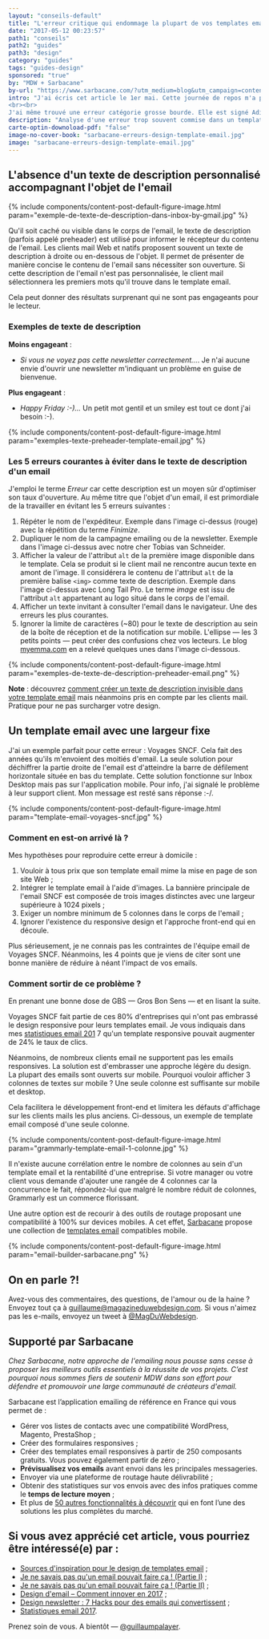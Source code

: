 ```yaml
---
layout: "conseils-default"
title: "L'erreur critique qui endommage la plupart de vos templates email"
date: "2017-05-12 00:23:57"
path1: "conseils"
path2: "guides"
path3: "design"
category: "guides"
tags: "guides-design"
sponsored: "true"
by: "MDW + Sarbacane"
by-url: "https://www.sarbacane.com/?utm_medium=blog&utm_campaign=content&utm_source=magazineduwebdesign"
intro: "J'ai écris cet article le 1er mai. Cette journée de repos m'a permis de faire le tri dans mes emails. La plupart sont des newsletters ou des notifications de réseaux sociaux. J'ai parcouru un à un ces emails afin de décider si je souhaitais encore leur accorder un espace dans ma boîte de réception. Le cerveau humain excelle dans la reconnaissance de répétitions, de modèles, de tendances. En parcourant ces emails, je me suis aperçu que certains critères favorisaient ma désinscription ou mon désintérêt.
<br><br>
J'ai même trouvé une erreur catégorie grosse bourde. Elle est signé Adidas et avait comme sujet la participation au marathon de Boston 2017, voir l'image ci-dessous. Je vous laisse imaginer la [réaction](https://twitter.com/anthonypierro5/status/854483263108370437/photo/1) des participants. Je n'ai pas trouvé d'autre erreur de niveau olympique. Néanmoins, j'en ai reperé quelques unes à ne pas reproduire dans votre template email."
description: "Analyse d'une erreur trop souvent commise dans un template email et conseils pour y remédier avec exemples à l'appui."
carte-optin-downoload-pdf: "false"
image-no-cover-book: "sarbacane-erreurs-design-template-email.jpg"
image: "sarbacane-erreurs-design-template-email.jpg"
---
```

## L'absence d'un texte de description personnalisé accompagnant l'objet de l'email

{% include components/content-post-default-figure-image.html param="exemple-de-texte-de-description-dans-inbox-by-gmail.jpg" %}

Qu'il soit caché ou visible dans le corps de l'email, le texte de description (parfois appelé preheader) est utilisé pour informer le récepteur du contenu de l'email. Les clients mail Web et natifs proposent souvent un texte de description à droite ou en-dessous de l'objet. Il permet de présenter de manière concise le contenu de l'email sans nécessiter son ouverture. Si cette description de l'email n'est pas personnalisée, le client mail sélectionnera les premiers mots qu'il trouve dans le template email.

Cela peut donner des résultats surprenant qui ne sont pas engageants pour le lecteur.

### Exemples de texte de description

**Moins engageant** :

-  *Si vous ne voyez pas cette newsletter correctement...*. Je n'ai aucune envie d'ouvrir une newsletter m'indiquant un problème en guise de bienvenue.

**Plus engageant** :

-  *Happy Friday :-)...* Un petit mot gentil et un smiley est tout ce dont j'ai besoin :-).

{% include components/content-post-default-figure-image.html param="exemples-texte-preheader-template-email.jpg" %}

### Les 5 erreurs courantes à éviter dans le texte de description d'un email

J'emploi le terme *Erreur* car cette description est un moyen sûr d'optimiser son taux d'ouverture. Au même titre que l'objet d'un email, il est primordiale de la travailler en évitant les 5 erreurs suivantes :

1. Répéter le nom de l'expéditeur. Exemple dans l'image ci-dessus (rouge) avec la répétition du terme *Finimize*.
2. Dupliquer le nom de la campagne emailing ou de la newsletter. Exemple dans l'image ci-dessus avec notre cher Tobias van Schneider.
3. Afficher la valeur de l'attribut `alt` de la première image disponible dans le template. Cela se produit si le client mail ne rencontre aucun texte en amont de l'image. Il considérera le contenu de l'attribut `alt` de la première balise `<img>` comme texte de description. Exemple dans l'image ci-dessus avec Long Tail Pro. Le terme *image* est issu de l'attribut `alt` appartenant au logo situé dans le corps de l'email.
4. Afficher un texte invitant à consulter l'email dans le navigateur. Une des erreurs les plus courantes.
5. Ignorer la limite de caractères (~80) pour le texte de description au sein de la boîte de réception et de la notification sur mobile. L'ellipse — les 3 petits points — peut créer des confusions chez vos lecteurs. Le blog [myemma.com](http://content.myemma.com/blog/10-essential-email-design-tips-from-justine-jordan) en a relevé quelques unes dans l'image ci-dessous.

{% include components/content-post-default-figure-image.html param="exemples-de-texte-de-description-preheader-email.png" %}

**Note** : découvrez [comment créer un texte de description invisible dans votre template email](http://www.magazineduwebdesign.com/conseils/guides/je-ne-savais-pas-qu-un-email-pouvait-faire-ca-partie-1/) mais néanmoins pris en compte par les clients mail. Pratique pour ne pas surcharger votre design.

## Un template email avec une largeur fixe

J'ai un exemple parfait pour cette erreur : Voyages SNCF. Cela fait des années qu'ils m'envoient des moitiés d'email. La seule solution pour déchiffrer la partie droite de l'email est d'atteindre la barre de défilement horizontale située en bas du template. Cette solution fonctionne sur Inbox Desktop mais pas sur l'application mobile. Pour info, j'ai signalé le problème à leur support client. Mon message est resté sans réponse :-/.

{% include components/content-post-default-figure-image.html param="template-email-voyages-sncf.jpg" %}

### Comment en est-on arrivé là ?

Mes hypothèses pour reproduire cette erreur à domicile :

1. Vouloir à tous prix que son template email mime la mise en page de son site Web ;
2. Intégrer le template email à l'aide d'images. La bannière principale de l'email SNCF est composée de trois images distinctes avec une largeur supérieure à 1024 pixels ;
3. Exiger un nombre minimum de 5 colonnes dans le corps de l'email ;
4. Ignorer l'existence du responsive design et l'approche front-end qui en découle.

Plus sérieusement, je ne connais pas les contraintes de l'équipe email de Voyages SNCF. Néanmoins, les 4 points que je viens de citer sont une bonne manière de réduire à néant l'impact de vos emails.

### Comment sortir de ce problème ?

En prenant une bonne dose de GBS — Gros Bon Sens — et en lisant la suite.

Voyages SNCF fait partie de ces 80% d'entreprises qui n'ont pas embrassé le design responsive pour leurs templates email. Je vous indiquais dans mes [statistiques email 201](http://www.magazineduwebdesign.com/conseils/guides/statistiques-email-2017/) 7 qu'un template responsive pouvait augmenter de 24% le taux de clics.

Néanmoins, de nombreux clients email ne supportent pas les emails responsives. La solution est d'embrasser une approche légère du design. La plupart des emails sont ouverts sur mobile. Pourquoi vouloir afficher 3 colonnes de textes sur mobile ? Une seule colonne est suffisante sur mobile et desktop.

Cela facilitera le développement front-end et limitera les défauts d'affichage sur les clients mails les plus anciens. Ci-dessous, un exemple de template email composé d'une seule colonne.

{% include components/content-post-default-figure-image.html param="grammarly-template-email-1-colonne.jpg" %}

Il n'existe aucune corrélation entre le nombre de colonnes au sein d'un template email et la rentabilité d'une entreprise. Si votre manager ou votre client vous demande d'ajouter une rangée de 4 colonnes car la concurrence le fait, répondez-lui que malgré le nombre réduit de colonnes, Grammarly est un commerce florissant.

Une autre option est de recourir à des outils de routage proposant une compatibilité à 100% sur devices mobiles. A cet effet, [Sarbacane](https://www.sarbacane.com/?utm_medium=blog&utm_campaign=content&utm_source=magazineduwebdesign) propose une collection de [templates email](https://www.sarbacane.com/template-emailing/?utm_medium=blog&utm_campaign=content&utm_source=magazineduwebdesign) compatibles mobile.

{% include components/content-post-default-figure-image.html param="email-builder-sarbacane.png" %}

## On en parle ?!

Avez-vous des commentaires, des questions, de l'amour ou de la haine ? Envoyez tout ça à guillaume@magazineduwebdesign.com. Si vous n'aimez pas les e-mails, envoyez un tweet à [@MagDuWebdesign](https://twitter.com/MagDuWebdesign).

## Supporté par Sarbacane

*Chez Sarbacane, notre approche de l'emailing nous pousse sans cesse à proposer les meilleurs outils essentiels à la réussite de vos projets. C’est pourquoi nous sommes fiers de soutenir MDW dans son effort pour défendre et promouvoir une large communauté de créateurs d'email.*

Sarbacane est l’application emailing de référence en France qui vous permet de :

- Gérer vos listes de contacts avec une compatibilité WordPress, Magento, PrestaShop ;
- Créer des formulaires responsives ;
- Créer des templates email responsives à partir de 250 composants gratuits. Vous pouvez également partir de zéro ;
- **Prévisualisez vos emails** avant envoi dans les principales messageries.
- Envoyer via une plateforme de routage haute délivrabilité ;
- Obtenir des statistiques sur vos envois avec des infos pratiques comme le **temps de lecture moyen** ;
- Et plus de [50 autres fonctionnalités à découvrir](https://www.sarbacane.com/?utm_medium=blog&utm_campaign=content&utm_source=magazineduwebdesign) qui en font l’une des solutions les plus complètes du marché.

## Si vous avez apprécié cet article, vous pourriez être intéressé(e) par :

-  [Sources d'inspiration pour le design de templates email](http://www.magazineduwebdesign.com/conseils/guides/template-email-exemple-inspiration-design/) ;
-  [Je ne savais pas qu'un email pouvait faire ça ! (Partie I)](http://www.magazineduwebdesign.com/conseils/guides/je-ne-savais-pas-qu-un-email-pouvait-faire-ca-partie-1/) ;
-  [Je ne savais pas qu'un email pouvait faire ça ! (Partie II)](http://www.magazineduwebdesign.com/conseils/guides/je-ne-savais-pas-qu-un-email-pouvait-faire-ca-partie-2/) ;
-  [Design d'email – Comment innover en 2017](http://www.magazineduwebdesign.com/conseils/guides/design-d-email-comment-innover-en-2017/) ;
-  [Design newsletter : 7 Hacks pour des emails qui convertissent](http://www.magazineduwebdesign.com/conseils/guides/design-newsletter-7-hacks-pour-des-emails-qui-convertissent/) ;
-  [Statistiques email 2017](http://www.magazineduwebdesign.com/conseils/guides/statistiques-email-2017/).

Prenez soin de vous. A bientôt — [@guillaumpalayer](https://twitter.com/guillaumpalayer).

